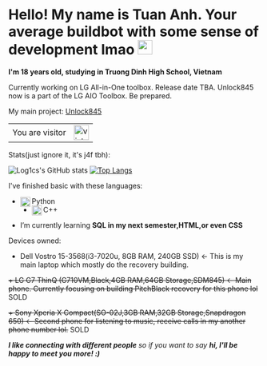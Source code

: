 # Hello! My name is Tuan Anh. Your average buildbot with some sense of development lmao <img src="https://github.com/iamshubhamg/iamshubhamg/blob/master/Assests/Hi.gif" width="29px">


**I'm 18 years old, studying in Truong Dinh High School, Vietnam**

Currently working on LG All-in-One toolbox. Release date TBA. Unlock845 now is a part of the LG AIO Toolbox. Be prepared.

My main project: [Unlock845](https://github.com/log1cs/Auto-Script-Unlock845LG)

<table>
  <tr>
    <td>You are visitor</td>
    <td><img src="https://profile-counter.glitch.me/log1cs/count.svg" alt="vistor count" height="30" /></td>
  </tr>
</table>

Stats(just ignore it, it's j4f tbh):


![Log1cs's GitHub stats](https://github-readme-stats.vercel.app/api?username=log1cs&show_icons=true&theme=tokyonight)
[![Top Langs](https://github-readme-stats.vercel.app/api/top-langs/?username=log1cs&theme=tokyonight)](https://github.com/log1cs/github-readme-stats)



I've finished basic with these languages:
 * <img align="left" alt="Python" width="20px" src="https://cdn.iconscout.com/icon/free/png-64/python-14-569257.png" /> Python
 * <img align="left" alt="C++" width="20px" src="https://sdtimes.com/wp-content/uploads/2018/03/cpppp.png" /> C++

- I’m currently learning <b>SQL in my next semester,HTML,or even CSS</b>


Devices owned:

+ Dell Vostro 15-3568(i3-7020u, 8GB RAM, 240GB SSD) <- This is my main laptop which mostly do the recovery building.

~~+ LG G7 ThinQ (G710VM,Black,4GB RAM,64GB Storage,SDM845) <- Main phone. Currently focusing on building PitchBlack recovery for this phone lol~~ SOLD

~~+ Sony Xperia X Compact(SO-02J,3GB RAM,32GB Storage,Snapdragon 650) <- Second phone for listening to music, receive calls in my another phone number lol.~~ SOLD

  *<b>I like connecting with different people</b> so if you want to say <b>hi, I'll be happy to meet you more! :)</b>*
